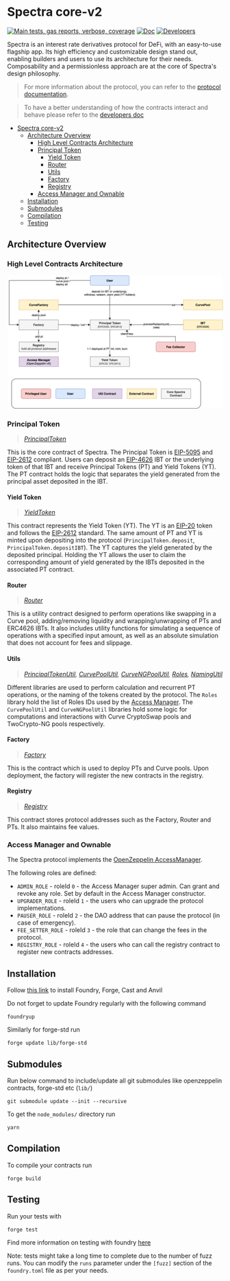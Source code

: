 # Spectra core-v2

[![Main tests, gas reports, verbose, coverage](https://github.com/perspectivefi/core-v2/actions/workflows/testMain.yml/badge.svg)](https://github.com/perspectivefi/core-v2/actions/workflows/testMain.yml)
[![Doc](https://img.shields.io/badge/Doc-%F0%9F%93%97-blue?style=flat)](https://docs.spectra.finance/) 
[![Developers](https://img.shields.io/badge/Developers-%F0%9F%93%98-green?style=flat)](https://dev.spectra.finance) 

Spectra is an interest rate derivatives protocol for DeFi, with an easy-to-use flagship app.
Its high efficiency and customizable design stand out, enabling builders and users to use its architecture for their needs. Composability and a permissionless approach are at the core of Spectra's design philosophy. 

> For more information about the protocol, you can refer to the [protocol documentation](https://docs.spectra.finance/).

> To have a better understanding of how the contracts interact and behave please refer to the [developers doc](https://dev.spectra.finance)

- [Spectra core-v2](#spectra-core-v2)
  - [Architecture Overview](#architecture-overview)
    - [High Level Contracts Architecture](#high-level-contracts-architecture)
    - [Principal Token](#principal-token)
      - [Yield Token](#yield-token)
      - [Router](#router)
      - [Utils](#utils)
      - [Factory](#factory)
      - [Registry](#registry)
    - [Access Manager and Ownable](#access-manager-and-ownable)
  - [Installation](#installation)
  - [Submodules](#submodules)
  - [Compilation](#compilation)
  - [Testing](#testing)




## Architecture Overview

### High Level Contracts Architecture
![Spectra Contracts Architecture](./spectra_contracts_architecture.png)

### Principal Token

> *[PrincipalToken](./src/tokens/PrincipalToken.sol)*

This is the core contract of Spectra. The Principal Token is [EIP-5095](https://eips.ethereum.org/EIPS/eip-5095) and [EIP-2612](https://eips.ethereum.org/EIPS/eip-2612) compliant. Users can deposit an [EIP-4626](https://eips.ethereum.org/EIPS/eip-4626) IBT or the underlying token of that IBT and receive Principal Tokens (PT) and Yield Tokens (YT). The PT contract holds the logic that separates the yield generated from the principal asset deposited in the IBT.


#### Yield Token

> *[YieldToken](./src/tokens/YieldToken.sol)*

This contract represents the Yield Token (YT). The YT is an [EIP-20](https://eips.ethereum.org/EIPS/eip-20) token and follows the [EIP-2612](https://eips.ethereum.org/EIPS/eip-2612) standard. The same amount of PT and YT is minted upon depositing into the protocol (`PrincipalToken.deposit`, `PrincipalToken.depositIBT`). The YT captures the yield generated by the deposited principal. Holding the YT allows the user to claim the corresponding amount of yield generated by the IBTs deposited in the associated PT contract.


#### Router

> *[Router](./src/router/Router.sol)*

This is a utility contract designed to perform operations like swapping in a Curve pool, adding/removing liquidity and wrapping/unwrapping of PTs and ERC4626 IBTs. It also includes utility functions for simulating a sequence of operations with a specified input amount, as well as an absolute simulation that does not account for fees and slippage.

#### Utils

> *[PrincipalTokenUtil](src/libraries/PrincipalTokenUtil.sol), [CurvePoolUtil](src/libraries/CurvePoolUtil.sol), [CurveNGPoolUtil](src/libraries/CurveNGPoolUtil.sol), [Roles](src/libraries/Roles.sol), [NamingUtil](src/libraries/NamingUtil.sol)*

Different libraries are used to perform calculation and recurrent PT operations, or the naming of the tokens created by the protocol. The `Roles` library hold the list of Roles IDs used by the [Access Manager](#access-manager-and-ownable). The `CurvePoolUtil` and `CurveNGPoolUtil` libraries hold some logic for computations and interactions with Curve CryptoSwap pools and TwoCrypto-NG pools respectively.

#### Factory

> *[Factory](./src/factory/Factory.sol)*

This is the contract which is used to deploy PTs and Curve pools. Upon deployment, the factory will register the new contracts in the registry.


#### Registry

> *[Registry](./src/Registry.sol)*

This contract stores protocol addresses such as the Factory, Router and PTs. It also maintains fee values.

### Access Manager and Ownable

The Spectra protocol implements the [OpenZeppelin AccessManager](https://docs.openzeppelin.com/contracts/5.x/api/access#accessmanager).

The following roles are defined:
- `ADMIN_ROLE` - roleId `0` - the Access Manager super admin. Can grant and revoke any role. Set by default in the Access Manager constructor.
- `UPGRADER_ROLE` - roleId `1` - the users who can upgrade the protocol implementations.
- `PAUSER_ROLE` - roleId `2` - the DAO address that can pause the protocol (in case of emergency).
- `FEE_SETTER_ROLE` - roleId `3` - the role that can change the fees in the protocol.
- `REGISTRY_ROLE` - roleId `4` - the users who can call the registry contract to register new contracts addresses.

## Installation

Follow [this link](https://book.getfoundry.sh/getting-started/installation) to install Foundry, Forge, Cast and Anvil

Do not forget to update Foundry regularly with the following command

```properties
foundryup
```

Similarly for forge-std run

```properties
forge update lib/forge-std
```

## Submodules

Run below command to include/update all git submodules like openzeppelin contracts, forge-std etc (`lib/`)

```properties
git submodule update --init --recursive
```

To get the `node_modules/` directory run

```properties
yarn
```

## Compilation

To compile your contracts run

```properties
forge build
```

## Testing

Run your tests with

```properties
forge test
```

Find more information on testing with foundry [here](https://book.getfoundry.sh/forge/tests)

Note: tests might take a long time to complete due to the number of fuzz runs. You can modify the `runs` parameter under the `[fuzz]` section of the `foundry.toml` file as per your needs.
